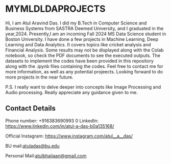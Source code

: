 # MYMLDLDAPROJECTS
Hi, I am Atul Aravind Das. I did my B.Tech in Computer Science and Business Systems from SASTRA Deemed University, and I graduated in the year,2024. Presently,I am an incoming Fall 2024 MS Data Science student in Boston University. I have done a few projects in Machine Learning, Deep Learning and Data Analytics. It covers topics like cricket analysis and Financial Analysis. Some results may not be displayed along with the Colab notebook, so check the PDF documents to see the executed outputs. The datasets to implement the codes have been provided in this repository along with the .ipynb files containing the codes. Feel free to contact me for more information, as well as any potential projeects. Looking forward to do more projects in the near future. 

P.S. I really want to delve deeper into concepts like Image Processing and Audio processing. Really appreciate any guidance given to me.

## Contact Details 

Phone number: +916383690993
0
LinkedIn: https://www.linkedin.com/in/atul-a-das-b0a135168/

Official Instagram: https://www.instagram.com/atul__a__das/

BU mail:atuladas@bu.edu

Personal Mail:atulbhaijaan@gmail.com
